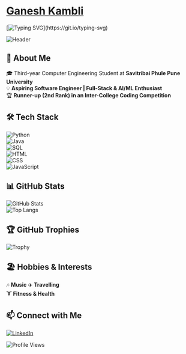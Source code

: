 # [Ganesh Kambli](https://github.com/Ganesh-403)  

[![Typing SVG](https://readme-typing-svg.herokuapp.com?font=Fira+Code&size=18&pause=1000&color=F74C00&width=500&lines=Hey+there!+👋;I'm+Ganesh+Kambli!;Aspiring+Software+Engineer;Passionate+about+AI%2FML+and+Development!)](https://git.io/typing-svg)  

![Header](https://cdn.dribbble.com/users/1162077/screenshots/3848914/programmer.gif)  

## 🚀 About Me  
🎓 Third-year Computer Engineering Student at **Savitribai Phule Pune University**  
💡 **Aspiring Software Engineer | Full-Stack & AI/ML Enthusiast**  
🏆 **Runner-up (2nd Rank) in an Inter-College Coding Competition**  

## 🛠️ Tech Stack  
![Python](https://img.shields.io/badge/Python-3776AB?style=for-the-badge&logo=python&logoColor=white)  
![Java](https://img.shields.io/badge/Java-007396?style=for-the-badge&logo=java&logoColor=white)  
![SQL](https://img.shields.io/badge/SQL-CC2927?style=for-the-badge&logo=microsoft-sql-server&logoColor=white)  
![HTML](https://img.shields.io/badge/HTML-E34F26?style=for-the-badge&logo=html5&logoColor=white)  
![CSS](https://img.shields.io/badge/CSS-1572B6?style=for-the-badge&logo=css3&logoColor=white)  
![JavaScript](https://img.shields.io/badge/JavaScript-F7DF1E?style=for-the-badge&logo=javascript&logoColor=black)  

## 📊 GitHub Stats  
![GitHub Stats](https://github-readme-stats.vercel.app/api?username=Ganesh-403&show_icons=true&theme=radical&hide=stars,contribs)  
![Top Langs](https://github-readme-stats.vercel.app/api/top-langs/?username=Ganesh-403&layout=compact&theme=radical)  

## 🏆 GitHub Trophies  
![Trophy](https://github-profile-trophy.vercel.app/?username=Ganesh-403&theme=darkhub&column=3)  

## 🏖️ Hobbies & Interests  
🎶 **Music** 
✈️ **Travelling**   
🏋️ **Fitness & Health**   

## 📫 Connect with Me  
[![LinkedIn](https://img.shields.io/badge/LinkedIn-blue?style=flat&logo=linkedin)](https://www.linkedin.com/in/ganesh-kambli-404-error)  

![Profile Views](https://komarev.com/ghpvc/?username=Ganesh-403&color=blue)  
